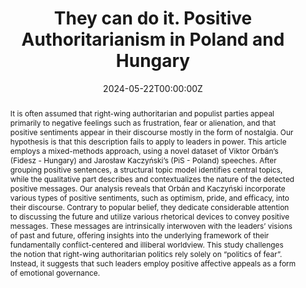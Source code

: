 ---
title: "They can do it. Positive Authoritarianism in Poland and Hungary"
authors:
- admin
- Zsolt Enyedi
#author_notes:
#- "Equal contribution"
#- "Equal contribution"
date: "2024-05-22T00:00:00Z"
doi: "https://doi.org/10.3389/fpos.2024.1390587"

# Schedule page publish date (NOT publication's date).
publishDate: "2024-05-22T00:00:00Z"

# Publication type.
# Accepts a single type but formatted as a YAML list (for Hugo requirements).
# Enter a publication type from the CSL standard.
publication_types: ["article-journal"]

# Publication name and optional abbreviated publication name.
publication: "Frontiers in Political Science"
publication_short: ""

abstract: It is often assumed that right-wing authoritarian and populist parties appeal primarily to negative feelings such as frustration, fear or alienation, and that positive sentiments appear in their discourse mostly in the form of nostalgia. Our hypothesis is that this description fails to apply to leaders in power. This article employs a mixed-methods approach, using a novel dataset of Viktor Orbán’s (Fidesz - Hungary) and Jarosław Kaczyński’s (PiS - Poland) speeches. After grouping positive sentences, a structural topic model identifies central topics, while the qualitative part describes and contextualizes the nature of the detected positive messages. Our analysis reveals that Orbán and Kaczyński incorporate various types of positive sentiments, such as optimism, pride, and efficacy, into their discourse. Contrary to popular belief, they dedicate considerable attention to discussing the future and utilize various rhetorical devices to convey positive messages. These messages are intrinsically interwoven with the leaders’ visions of past and future, offering insights into the underlying framework of their fundamentally conflict-centered and illiberal worldview. This study challenges the notion that right-wing authoritarian politics rely solely on “politics of fear”. Instead, it suggests that such leaders employ positive affective appeals as a form of emotional governance.

# Summary. An optional shortened abstract.
#summary: Lorem ipsum dolor sit amet, consectetur adipiscing elit. Duis posuere tellus ac convallis placerat. Proin tincidunt magna sed ex sollicitudin condimentum.

tags:
- speeches
- authoritarianism
- emotional governance
- positive emotions
- Hungary
- Poland
featured: true

# links:
# - name: ""
#   url: ""
url_pdf: https://www.frontiersin.org/journals/political-science/articles/10.3389/fpos.2024.1390587/full
url_code: ''
url_dataset: ''
url_poster: ''
url_project: ''
url_slides: ''
url_source: ''
url_video: ''

# Featured image
# To use, add an image named `featured.jpg/png` to your page's folder. 
image:
  caption: 'Image credit: Lukasz Michalczyk via Shutterstock'
  focal_point: ""
  preview_only: false

# Associated Projects (optional).
#   Associate this publication with one or more of your projects.
#   Simply enter your project's folder or file name without extension.
#   E.g. `internal-project` references `content/project/internal-project/index.md`.
#   Otherwise, set `projects: []`.
projects: []

# Slides (optional).
#   Associate this publication with Markdown slides.
#   Simply enter your slide deck's filename without extension.
#   E.g. `slides: "example"` references `content/slides/example/index.md`.
#   Otherwise, set `slides: ""`.
slides: ''
---